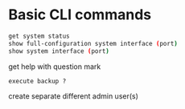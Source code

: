 # Basic CLI commands

```bash
get system status
show full-configuration system interface (port)
show system interface (port)
```



get help with question mark
```
execute backup ?
```



create separate different admin user(s)
```
```